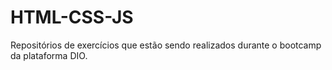 # HTML-CSS-JS

Repositórios de exercícios que estão sendo realizados durante o bootcamp da plataforma DIO.
